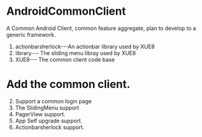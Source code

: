 AndroidCommonClient
===================

A Common Android Client, common feature aggregate, plan to develop to a generic framework.

1. actionbarsherlock---An actionbar library used by XUE8
2. library--- The sliding menu libray used by XUE8
3. XUE8--- The common client code base

Add the common client.
===============================================================================================
2. Support a common login page
3. The SlidingMenu support
4. PagerView support.
5. App Self upgrade support.
6. Actionbarsherlock support.

